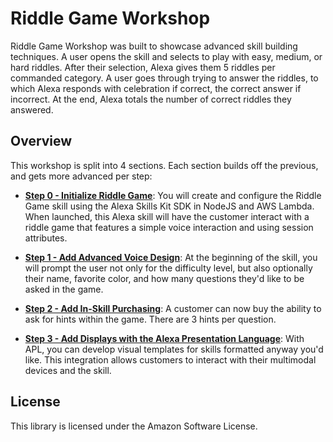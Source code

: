 # Riddle Game Workshop 

Riddle Game Workshop was built to showcase advanced skill building techniques. A user opens the skill and selects to play with easy, medium, or hard riddles. After their selection, Alexa gives them 5 riddles per commanded category. A user goes through trying to answer the riddles, to which Alexa responds with celebration if correct, the correct answer if incorrect. At the end, Alexa totals the number of correct riddles they answered.

## Overview

This workshop is split into 4 sections. Each section builds off the previous, and gets more advanced per step:

- [**Step 0 - Initialize Riddle Game**](https://github.com/alexa-labs/skill-sample-nodejs-level-up-riddles/tree/master/Step%200%20-%20Initialize%20Riddle%20Game): You will create and configure the Riddle Game skill using the Alexa Skills Kit SDK in NodeJS and AWS Lambda. When launched, this Alexa skill will have the customer interact with a riddle game that features a simple voice interaction and using session attributes.

- [**Step 1 - Add Advanced Voice Design**](https://github.com/alexa-labs/skill-sample-nodejs-level-up-riddles/tree/master/Step%201%20-%20Add%20Advanced%20Voice%20Design): At the beginning of the skill, you will prompt the user not only for the difficulty level, but also optionally their name, favorite color, and how many questions they'd like to be asked in the game.

- [**Step 2 - Add In-Skill Purchasing**](https://github.com/alexa-labs/skill-sample-nodejs-level-up-riddles/tree/master/Step%202%20-%20Add%20ISP): A customer can now buy the ability to ask for hints within the game. There are 3 hints per question.

- [**Step 3 - Add Displays with the Alexa Presentation Language**](https://github.com/alexa-labs/skill-sample-nodejs-level-up-riddles/tree/master/Step%203%20-%20Add%20APL): With APL, you can develop visual templates for skills formatted anyway you'd like. This integration allows customers to interact with their multimodal devices and the skill.

## License

This library is licensed under the Amazon Software License.

